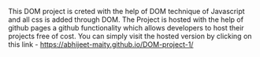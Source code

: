This DOM project is creted with the help of DOM technique of Javascript and all css is added through DOM.
The Project is hosted with the help of github pages a github functionality which allows developers to host their projects free of cost. You can simply visit the hosted version by clicking on this link - https://abhijeet-maity.github.io/DOM-project-1/

